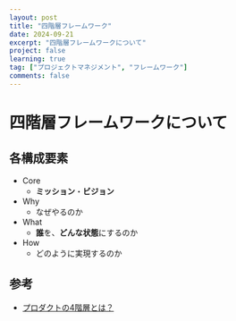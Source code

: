 ```yaml
---
layout: post
title: "四階層フレームワーク"
date: 2024-09-21
excerpt: "四階層フレームワークについて"
project: false
learning: true
tag: ["プロジェクトマネジメント", "フレームワーク"]
comments: false
---
```


# 四階層フレームワークについて

## 各構成要素
 - Core
   - **ミッション**・**ビジョン**
 - Why
   - なぜやるのか
 - What
   - **誰**を、**どんな状態**にするのか
 - How
   - どのように実現するのか

## 参考
 - [プロダクトの4階層とは？](https://kotodori.jp/product/4-levels-of-products/)
